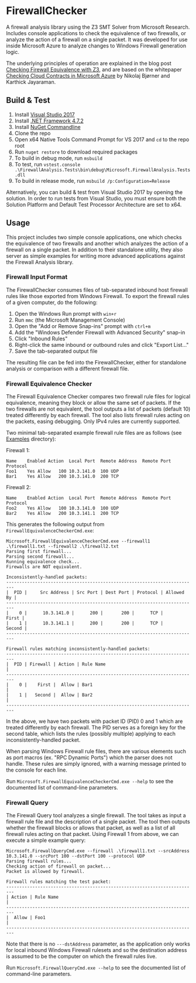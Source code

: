 # FirewallChecker

A firewall analysis library using the Z3 SMT Solver from Microsoft Research.
Includes console applications to check the equivalence of two firewalls, or analyze the action of a firewall on a single packet.
It was developed for use inside Microsoft Azure to analyze changes to Windows Firewall generation logic.

The underlying principles of operation are explained in the blog post [Checking Firewall Equivalence with Z3](https://medium.com/@ahelwer/checking-firewall-equivalence-with-z3-c2efe5051c8f), and are based on the whitepaper [Checking Cloud Contracts in Microsoft Azure](https://www.microsoft.com/en-us/research/wp-content/uploads/2016/02/nbjorner-icdcit2015.pdf) by Nikolaj Bjørner and Karthick Jayaraman.

## Build & Test

1. Install [Visual Studio 2017](https://visualstudio.microsoft.com/downloads/)
2. Install [.NET Framework 4.7.2](https://www.microsoft.com/net/download)
3. Install [NuGet Commandline](https://www.nuget.org/downloads)
4. Clone the repo
5. Open x64 Native Tools Command Prompt for VS 2017 and `cd` to the repo root
6. Run `nuget restore` to download required packages
7. To build in debug mode, run `msbuild`
8. To test, run `vstest.console .\FirewallAnalysis.Tests\bin\debug\Microsoft.FirewallAnalysis.Tests.dll`
9. To build in release mode, run `msbuild /p:Configuration=Release`

Alternatively, you can build & test from Visual Studio 2017 by opening the solution.
In order to run tests from Visual Studio, you must ensure both the Solution Platform and Default Test Processor Architecture are set to x64.

## Usage

This project includes two simple console applications, one which checks the equivalence of two firewalls and another which analyzes the action of a firewall on a single packet.
In addition to their standalone utility, they also server as simple examples for writing more advanced applications against the Firewall Analysis library.

### Firewall Input Format

The FirewallChecker consumes files of tab-separated inbound host firewall rules like those exported from Windows Firewall. To export the firewall rules of a given computer, do the following:

  1. Open the Windows Run prompt with `win+r`
  2. Run `mmc` (the Microsoft Management Console)
  3. Open the "Add or Remove Snap-ins" prompt with `ctrl+m`
  4. Add the "Windows Defender Firewall with Advanced Security" snap-in
  5. Click "Inbound Rules"
  6. Right-click the same inbound or outbound rules and click "Export List..."
  7. Save the tab-separated output file

The resulting file can be fed into the FirewallChecker, either for standalone analysis or comparison with a different firewall file.

### Firewall Equivalence Checker

The Firewall Equivalence Checker compares two firewall rule files for logical equivalence, meaning they block or allow the same set of packets.
If the two firewalls are not equivalent, the tool outputs a list of packets (default 10) treated differently by each firewall.
The tool also lists firewall rules acting on the packets, easing debugging. Only IPv4 rules are currently supported.

Two minimal tab-separated example firewall rule files are as follows (see [Examples](./Examples) directory):

Firewall 1:
```
Name	Enabled	Action	Local Port	Remote Address	Remote Port	Protocol
Foo1	Yes	Allow	100	10.3.141.0	100	UDP
Bar1	Yes	Allow	200	10.3.141.0	200	TCP
```

Firewall 2:
```
Name	Enabled	Action	Local Port	Remote Address	Remote Port	Protocol
Foo2	Yes	Allow	100	10.3.141.0	100	UDP
Bar2	Yes	Allow	200	10.3.141.1	200	TCP
```

This generates the following output from `FirewallEquivalenceCheckerCmd.exe`:

```
Microsoft.FirewallEquivalenceCheckerCmd.exe --firewall1 .\firewall1.txt --firewall2 .\firewall2.txt
Parsing first firewall...
Parsing second firewall...
Running equivalence check...
Firewalls are NOT equivalent.

Inconsistently-handled packets:
-------------------------------------------------------------------------
|  PID |     Src Address | Src Port | Dest Port | Protocol | Allowed By |
-------------------------------------------------------------------------
|    0 |      10.3.141.0 |      200 |       200 |      TCP |      First |
|    1 |      10.3.141.1 |      200 |       200 |      TCP |     Second |
-------------------------------------------------------------------------

Firewall rules matching inconsistently-handled packets:
-------------------------------------------------------------------------
|  PID | Firewall | Action | Rule Name                                  |
-------------------------------------------------------------------------
|    0 |    First |  Allow | Bar1                                       |
|    1 |   Second |  Allow | Bar2                                       |
-------------------------------------------------------------------------
```

In the above, we have two packets with packet ID (PID) 0 and 1 which are treated differently by each firewall.
The PID serves as a foreign key for the second table, which lists the rules (possibly multiple) applying to each inconsistently-handled packet.


When parsing Windows Firewall rule files, there are various elements such as port macros (ex. "RPC Dynamic Ports") which the parser does not handle.
These rules are simply ignored, with a warning message printed to the console for each line.

Run `Microsoft.FirewallEquivalenceCheckerCmd.exe --help` to see the documented list of command-line parameters.

### Firewall Query

The Firewall Query tool analyzes a single firewall.
The tool takes as input a firewall rule file and the description of a single packet.
The tool then outputs whether the firewall blocks or allows that packet, as well as a list of all firewall rules acting on that packet.
Using Firewall 1 from above, we can execute a simple example query:

```
Microsoft.FirewallQueryCmd.exe --firewall .\firewall1.txt --srcAddress 10.3.141.0 --srcPort 100 --dstPort 100 --protocol UDP
Parsing firewall rules...
Checking action of firewall on packet...
Packet is allowed by firewall.

Firewall rules matching the test packet:
-------------------------------------------------------------------------
| Action | Rule Name                                                    |
-------------------------------------------------------------------------
|  Allow | Foo1                                                         |
-------------------------------------------------------------------------
```

Note that there is no `---dstAddress` parameter, as the application only works for local inbound Windows Firewall rulesets and so the destination address is assumed to be the computer on which the firewall rules live.

Run `Microsoft.FirewallQueryCmd.exe --help` to see the documented list of command-line parameters.
